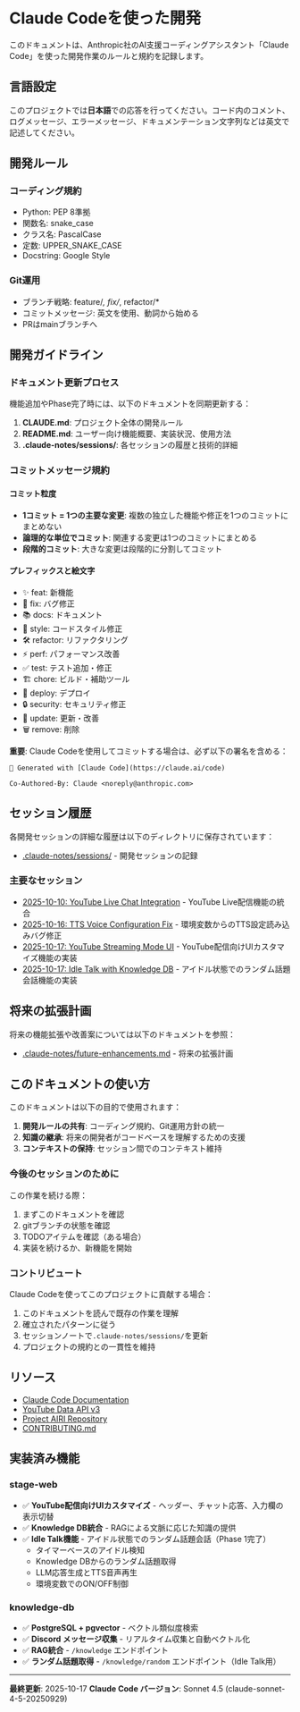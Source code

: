 # Claude Codeを使った開発

このドキュメントは、Anthropic社のAI支援コーディングアシスタント「Claude Code」を使った開発作業のルールと規約を記録します。

## 言語設定

このプロジェクトでは**日本語**での応答を行ってください。コード内のコメント、ログメッセージ、エラーメッセージ、ドキュメンテーション文字列などは英文で記述してください。

## 開発ルール

### コーディング規約

- Python: PEP 8準拠
- 関数名: snake_case
- クラス名: PascalCase
- 定数: UPPER_SNAKE_CASE
- Docstring: Google Style

### Git運用

- ブランチ戦略: feature/*, fix/*, refactor/*
- コミットメッセージ: 英文を使用、動詞から始める
- PRはmainブランチへ

## 開発ガイドライン

### ドキュメント更新プロセス

機能追加やPhase完了時には、以下のドキュメントを同期更新する：

1. **CLAUDE.md**: プロジェクト全体の開発ルール
2. **README.md**: ユーザー向け機能概要、実装状況、使用方法
3. **.claude-notes/sessions/**: 各セッションの履歴と技術的詳細

### コミットメッセージ規約

#### コミット粒度

- **1コミット = 1つの主要な変更**: 複数の独立した機能や修正を1つのコミットにまとめない
- **論理的な単位でコミット**: 関連する変更は1つのコミットにまとめる
- **段階的コミット**: 大きな変更は段階的に分割してコミット

#### プレフィックスと絵文字

- ✨ feat: 新機能
- 🐞 fix: バグ修正
- 📚 docs: ドキュメント
- 🎨 style: コードスタイル修正
- 🛠️ refactor: リファクタリング
- ⚡ perf: パフォーマンス改善
- ✅ test: テスト追加・修正
- 🏗️ chore: ビルド・補助ツール
- 🚀 deploy: デプロイ
- 🔒 security: セキュリティ修正
- 📝 update: 更新・改善
- 🗑️ remove: 削除

**重要**: Claude Codeを使用してコミットする場合は、必ず以下の署名を含める：

```text
🤖 Generated with [Claude Code](https://claude.ai/code)

Co-Authored-By: Claude <noreply@anthropic.com>
```

## セッション履歴

各開発セッションの詳細な履歴は以下のディレクトリに保存されています：

- [.claude-notes/sessions/](./.claude-notes/sessions/) - 開発セッションの記録

### 主要なセッション

- [2025-10-10: YouTube Live Chat Integration](./.claude-notes/sessions/2025-10-10-youtube-integration.md) - YouTube Live配信機能の統合
- [2025-10-16: TTS Voice Configuration Fix](./.claude-notes/sessions/2025-10-16-tts-voice-fix.md) - 環境変数からのTTS設定読み込みバグ修正
- [2025-10-17: YouTube Streaming Mode UI](./.claude-notes/sessions/2025-10-17-streaming-mode-ui.md) - YouTube配信向けUIカスタマイズ機能の実装
- [2025-10-17: Idle Talk with Knowledge DB](./.claude-notes/sessions/2025-10-17-idle-talk.md) - アイドル状態でのランダム話題会話機能の実装

## 将来の拡張計画

将来の機能拡張や改善案については以下のドキュメントを参照：

- [.claude-notes/future-enhancements.md](./.claude-notes/future-enhancements.md) - 将来の拡張計画

## このドキュメントの使い方

このドキュメントは以下の目的で使用されます：

1. **開発ルールの共有**: コーディング規約、Git運用方針の統一
2. **知識の継承**: 将来の開発者がコードベースを理解するための支援
3. **コンテキストの保持**: セッション間でのコンテキスト維持

### 今後のセッションのために

この作業を続ける際：

1. まずこのドキュメントを確認
2. gitブランチの状態を確認
3. TODOアイテムを確認（ある場合）
4. 実装を続けるか、新機能を開始

### コントリビュート

Claude Codeを使ってこのプロジェクトに貢献する場合：

1. このドキュメントを読んで既存の作業を理解
2. 確立されたパターンに従う
3. セッションノートで`.claude-notes/sessions/`を更新
4. プロジェクトの規約との一貫性を維持

## リソース

- [Claude Code Documentation](https://docs.claude.com/claude-code)
- [YouTube Data API v3](https://developers.google.com/youtube/v3)
- [Project AIRI Repository](https://github.com/moeru-ai/airi)
- [CONTRIBUTING.md](./CONTRIBUTING.md)

## 実装済み機能

### stage-web

- ✅ **YouTube配信向けUIカスタマイズ** - ヘッダー、チャット応答、入力欄の表示切替
- ✅ **Knowledge DB統合** - RAGによる文脈に応じた知識の提供
- ✅ **Idle Talk機能** - アイドル状態でのランダム話題会話（Phase 1完了）
  - タイマーベースのアイドル検知
  - Knowledge DBからのランダム話題取得
  - LLM応答生成とTTS音声再生
  - 環境変数でのON/OFF制御

### knowledge-db

- ✅ **PostgreSQL + pgvector** - ベクトル類似度検索
- ✅ **Discord メッセージ収集** - リアルタイム収集と自動ベクトル化
- ✅ **RAG統合** - `/knowledge` エンドポイント
- ✅ **ランダム話題取得** - `/knowledge/random` エンドポイント（Idle Talk用）

---

**最終更新**: 2025-10-17
**Claude Code バージョン**: Sonnet 4.5 (claude-sonnet-4-5-20250929)
